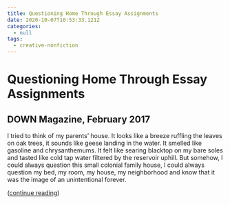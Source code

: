 ```yaml
---
title: Questioning Home Through Essay Assignments
date: 2020-10-07T10:53:33.121Z
categories:
  - null
tags:
  - creative-nonfiction
---
```

# Questioning Home Through Essay Assignments

## DOWN Magazine, February 2017

I tried to think of my parents’ house. It looks like a breeze ruffling the leaves on oak trees, it sounds like geese landing in the water. It smelled like gasoline and chrysanthemums. It felt like searing blacktop on my bare soles and tasted like cold tap water filtered by the reservoir uphill. But somehow, I could always question this small colonial family house, I could always question my bed, my room, my house, my neighborhood and know that it was the image of an unintentional forever.

([continue reading](https://downatyale.com/questioning-home-through-essay-assignments/))